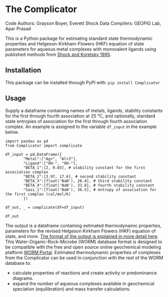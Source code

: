 # The Complicator

Code Authors: Grayson Boyer, Everett Shock
Data Compilers: GEOPIG Lab, Apar Prasad

This is a Python package for estimating standard state thermodynamic properties and Helgeson-Kirkham-Flowers (HKF) equation of state parameters for aqueous metal complexes with monovalent ligands using published methods from [Shock and Koretsky 1995](https://doi.org/10.1016/0016-7037(95)00058-8).

## Installation

This package can be installed through PyPI with:
`pip install Complicator`

## Usage

Supply a dataframe containing names of metals, ligands, stability constants for the first through fourth association at 25 °C, and optionally, standard state entropies of association for the first through fourth association complex. An example is assigned to the variable `df_input` in the example below.

```
import pandas as pd
from Complicator import complicate

df_input = pd.DataFrame({
        "Metal":["Ag+", "Al+3"],
        "Ligand":["OH-", "OH-"],
        "BETA_1":[2, 9.03], # stability constant for the first association complex
        "BETA_2":[3.97, 17.6], # second stability constant
        "BETA_3":[float('NaN'), 26.4], # third stability constant
        "BETA_4":[float('NaN'), 33.8], # fourth stability constant
        "Sass_1":[float('NaN'), 36.5], # entropy of association for the first complex (cal/mol/K)
        })

df_out, _ = complicate(df=df_input)

df_out
```

The output is a dataframe containing estimated thermodynamic properties, parameters for the revised Helgeson Kirkham Flowers (HKF) equation of state, and more. [The format of the output is explained in more detail here](https://worm-portal.asu.edu/docs/database/). This Water-Organic-Rock-Microbe (WORM) database format is designed to be compatible with the free and open source online geochemical modeling platform [WORM Portal](https://worm-portal.asu.edu/). Estimated thermodynamic properties of complexes from the Complicator can be used in conjunction with the rest of the WORM database to:
- calculate properties of reactions and create activity or predominance diagrams.
- expand the number of aqueous complexes available in geochemical speciation (equilibration) and mass transfer calculations.